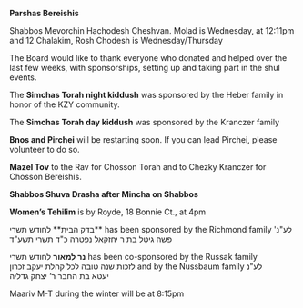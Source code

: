**Parshas Bereishis**

Shabbos Mevorchin Hachodesh Cheshvan. Molad is Wednesday, at 12:11pm and 
12 Chalakim, Rosh Chodesh is Wednesday/Thursday

The Board would like to thank everyone who donated and helped over the last few 
weeks, with sponsorships, setting up and taking part in the shul events. 

The **Simchas Torah night kiddush** was sponsored by the Heber family in honor of 
the KZY community.

The **Simchas Torah day kiddush** was sponsored by the Kranczer family

**Bnos and Pirchei** will be restarting soon. If you can lead Pirchei, please volunteer 
to do so. 

**Mazel Tov** to the Rav for Chosson Torah and to Chezky Kranczer for Chosson 
Bereishis. 

**Shabbos Shuva Drasha after Mincha on Shabbos** 

**Women’s Tehilim** is by Royde, 18 Bonnie Ct., at 4pm

בדק הבית** לחודש תשרי** 
has been sponsored by 
the Richmond family 
 'לע"נ פשה גיטל בת ר
יחזקאל נפטרה כ"ד תשרי
תשע"ד 

**נר למאור**
לחודש תשרי 
has been co-sponsored by the Russak  family  
לזכות שנה טובה לכל קהלת
יעקב זכרון and by the Nussbaum family
לע"נ  
יעטא בת החבר ר‘ יצחק
גדליה


Maariv M-T during the winter will be at 8:15pm
